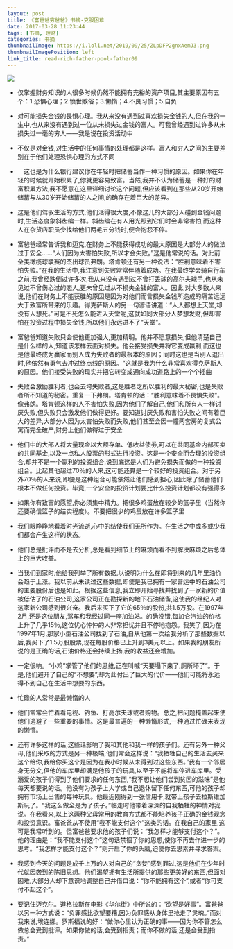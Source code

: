 ```yaml
---
layout: post
title: 《富爸爸穷爸爸》书摘-克服困难　
date: 2017-03-28 11:23:44
tags: [书摘, 理财]
categories: 书摘
thumbnailImage: https://i.loli.net/2019/09/25/ZLpDFP2gnxAemJ3.png
thumbnailImagePosition: left
link_title: read-rich-father-pool-father09
---
```

<!-- toc -->
<!-- more -->
![](https://i.loli.net/2019/09/25/ZLpDFP2gnxAemJ3.png)

- 仅掌握财务知识的人很多时候仍然不能拥有充裕的资产项目,其主要原因有五个：1.恐惧心理；2.愤世嫉俗；3.懒惰；4.不良习惯；5.自负

- 对可能损失金钱的畏惧心理。我从来没有遇到过喜欢损失金钱的人,但在我的一生中,也从来没有遇到过一位从未损失过金钱的富人。可我曾经遇到过许多从未损失过一毫的穷人——我是说在投资活动中


- 不仅是对金钱,对生活中的任何事情的处理都是这样。富人和穷人之间的主要差别在于他们处理恐惧心理的方式不同

- 　这也是为什么银行建议你在年轻时把储蓄当作一种习惯的原因。如果你在年轻的时候就开始积累了,你就更容易致富。当然,我并不认为储蓄是一种好的财富积累方法,我不愿意在这里详细讨论这个问题,但应该看到在那些从20岁开始储蓄与从30岁开始储蓄的人之间,的确存在着巨大的差异。

- 这是他们驾驭生活的方式,他们活得很大度,不像这儿的大部分人碰到金钱问题时,生活态度象斜齿编一样。斜齿编在有人用光照到它们时会非常害怕,而这种人在杂货店职员少找给他们两毛五分钱时,便会抱怨不停。

- 富爸爸经常告诉我和迈克,在财务上不能获得成功的最大原因是大部分人的做法过于安全……“人们因为太害怕失败,所以才会失败。”这是他常说的话。对此前全美橄榄球联赛的杰出球员弗朗。塔肯顿还有另一种说法：“胜利意味着不害怕失败。”在我的生活中,我注意到失败常常伴随着成功。在我最终学会骑自行车之前,我曾经跌倒过许多次,我从来没有遇到过不曾打丢球的高尔夫球手,也从未见过不曾伤心过的恋人,更未曾见过从不损失金钱的富人。因此,对大多数人来说,他们在财务上不能获胜的原因是因为对他们而言损失金钱所造成的痛苦远远大于致富所带来的乐趣。得克萨斯人的另一句谚语讲道：“人人都想上天堂,却没有人想死。”可是不死怎么能进入天堂呢,这就如同大部分人梦想发财,但却害怕在投资过程中损失金钱,所以他们永远进不了“天堂”。 

- 富爸爸知道失败只会使他更加强大,更加精明。他并不愿意损失,但他清楚自己是什么样的人,知道该怎样去面对损失。他会接受损失并将它变成赢利,而这也是他最终成为赢家而别人成为失败者的最根本的原因；同时这也是当别人退出时,他依然有勇气去冲过终点线的原因。“这就是我为什么非常喜欢得克萨斯人的原因。他们接受失败的现实并把它转变成通向成功道路上的一个个插曲

- 失败会激励胜利者,也会去垮失败者,这是胜者之所以胜利的最大秘密,也是失败者所不知道的秘密。重复一下弗朗。塔肯顿的话：“胜利意味着不畏惧失败”。像弗朗。塔肯顿这样的人不害怕失败,因为他们了解自己,他们和所有人一样讨厌失败,但失败只会激发他们做得更好。要知道讨厌失败和害怕失败之间有着巨大的差异,大部分人因为太害怕失败而失败,他们甚至会因一幢两套房的复式公寓而完全破产,财务上他们做得过于安全

- 他们中的大部人将大量现金以大额存单、低收益债券,可以在共同基金内部买卖的共同基金,以及一点私人股票的形式进行投资。这是一个安全而合理的投资组合,却并不是一个赢利的投资组合,说到底这是人们为避免损失而做的一种投资组合。比起其他超过70％的人来,这可能还算是一个较好的投资组合。对于另外70％的人来说,即便是这种组合可能依然让他们感到担心,因此除了储蓄他们根本不做任何投资。毕竟,一个安全的投资计划要比什么投资计划都没有强得多

- 如果你有致富的愿望,你必须集中精力。把很多鸡蛋放在较少的篮子里（当然你还要确信篮子的结实程度）。不要把很少的鸡蛋放在许多篮子里

- 我们眼睁睁地看着时光流逝,心中的结使我们无所作为。在生活之中或多或少我们都会产生这样的状态。

- 他们总是批评而不是去分析,总是看到细节上的麻烦而看不到解决麻烦之后总体上的巨大收益。

- 当我们到家时,他给我列举了所有数据,以说明为什么在即将到来的几年里油价会趋于上涨。我以前从未读过这些数据,即使是我已拥有一家营运中的石油公司的主要股份后也是如此。根据这些信息,我立即开始寻找并找到了一家新的价值被低估了的石油公司,这家公司正在勘探新的地下石油储备,这使我的经纪人对这家新公司感到很兴奋。我后来买下了它的65％的股份,共1.5万股。在1997年2月,还是这位朋友,驾车和我经过同一座加油站。的确没错,每加仑汽油的价格上升了几乎15％,这位忧心忡忡的人非常担忧并且不停地抱怨。我笑了,因为在1997年1月,那家小型石油公司找到了石油,自从他第一次给我分析了那些数据以后,我买下了1.5万股股票,现在每股价格已上升到3美元以上。如果我的朋友所说的是正确的话,石油价格还会持续上扬,我的收益还会增加。

- 一定很响。“小鸡”掌管了他们的思维,正在叫喊“天要塌下来了,厕所坏了”。于是,他们避开了自己的“不想要”,却为此付出了巨大的代价——他们可能将永远得不到自己在生活中想要的东西。

- 忙碌的人常常是最懒惰的人

- 他们常常会忙着看电视、钓鱼、打高尔夫球或者购物。总之,把问题掩盖起来使他们逃避了一些重要的事情。这是最普遍的一种懒惰形式,一种通过忙碌来表现的懒惰。

- 还有许多这样的话,这些话影响了我和其他和我一样的孩子们。还有另外一种父母,他们采取的方式是另一种极端,他们常会这样说：“我牺牲自己的生活去买来这个给你,我给你买这个是因为在我小时候从未得到过这些东西。”我有一个邻居身无分文,但他的车库里却满是他孩子的玩具,以至于不能将车停进车库里。受溺爱的孩子们得到了他们要求的任何东西,“我不想让他们尝到贫困的滋味”是他每天都要说的话。他没有为孩子上大学或自己退休留下任何东西,可他的孩子却拥有市场上出售的每种玩具。他最近刚得到一张信用卡,就带上孩子去拉斯维加斯玩了。“我这么做全是为了孩子。”临走时他带着深深的自我牺牲的神情对我说。在我看来,以上这两种父母常用的教育方式都不能培养孩子正确的金钱观念和投资意识。富爸爸从不使用“我不能支付这个”这类的话。在我自己的家里,这可是我常听到的。但富爸爸要求他的孩子们说：“我怎样才能够支付这个？”。他的理由是：“我不能支付这个”这句话禁锢了你的思想,使你不再去作进一步的思考。“我怎样才能支付这个？”则开启了你的头脑,迫使你去思索并寻求答案。

- 我感到今天的问题是成千上万的人对自己的“贪婪”感到罪过,这是他们在少年时代就因袭到的陈旧思想。他们渴望拥有生活所提供的那些更美好的东西,但面对困难,大部分人却下意识地调整自己并借口说：“你不能拥有这个”,或者“你可支付不起这个”。

- 要记住迈克尔。道格拉斯在电影《华尔街》中所说的：“欲望是好事”。富爸爸以另一种方式说：“负罪感比欲望要糟,因为负罪感从身体里抢走了灵魂。”而对我来说,埃连娜。罗斯福说的好：“做你心里认为正确的事——因为你不管怎么做总会受到批评。如果你做的话,会受到指责；而你不做的话,还是会受到指责。”
